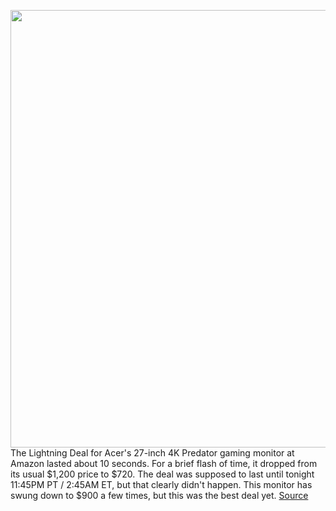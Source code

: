 <img src='https://cdn.vox-cdn.com/thumbor/zmosGwOh2CwpdowjQTGMeDHpGXc=/0x0:2040x1360/1200x800/filters:focal(857x517:1183x843)/cdn.vox-cdn.com/uploads/chorus_image/image/67632326/akrales_180926_2970_0030.0.jpg' width='700px' /><br/>
The Lightning Deal for Acer's 27-inch 4K Predator gaming monitor at Amazon lasted about 10 seconds. For a brief flash of time, it dropped from its usual $1,200 price to $720. The deal was supposed to last until tonight 11:45PM PT / 2:45AM ET, but that clearly didn't happen. This monitor has swung down to $900 a few times, but this was the best deal yet.
<a href='https://www.theverge.com/2020/10/14/21516344/amazon-prime-day-acer-27-inch-4k-gaming-monitor-nvidia-g-sync-deal-sale'> Source <a/>